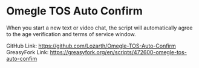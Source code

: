 # Omegle TOS Auto Confirm

When you start a new text or video chat, the script will automatically agree to the age verification and terms of service window.

GitHub Link: https://github.com/Lozarth/Omegle-TOS-Auto-Confirm
GreasyFork Link: https://greasyfork.org/en/scripts/472600-omegle-tos-auto-confim
